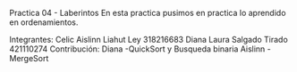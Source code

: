 Practica 04 - Laberintos En esta practica pusimos en practica lo aprendido en ordenamientos.

Integrantes: Celic Aislinn Liahut Ley 318216683  Diana Laura Salgado Tirado 421110274 
Contribución:
Diana -QuickSort y Busqueda binaria
Aislinn - MergeSort
